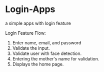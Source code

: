 # Login-Apps
 a simple apps with login feature

Login Feature Flow:
1. Enter name, email, and password
2. Validate the input.
3. Validate user with face detection.
4. Entering the mother's name for validation.
5. Displays the home page.

